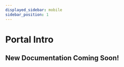 ```yaml
---
displayed_sidebar: mobile
sidebar_position: 1
---
```


# Portal Intro

## New Documentation Coming Soon!
